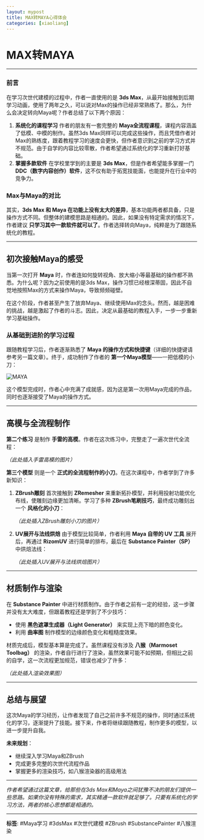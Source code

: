 ```yaml
---
layout: mypost
title: MAX转MAYA心得体会
categories: [xiaoliang]
---
```


# MAX转MAYA

------

### 前言

在学习次世代建模的过程中，作者一直使用的是 **3ds Max**，从最开始接触到后期学习动画，使用了两年之久，可以说对Max的操作已经非常熟练了。那么，为什么会决定转向Maya呢？作者总结了以下两个原因：

1. **系统化的课程学习**
   作者的朋友有一套完整的 **Maya全流程课程**，课程内容涵盖了低模、中模的制作。虽然3ds Max同样可以完成这些操作，而且凭借作者对Max的熟练度，跟着教程学习的速度会更快，但作者意识到之前的学习方式并不规范。由于自学的内容比较零散，作者希望通过系统化的学习重新打好基础。
2. **掌握多款软件**
   在学校里学到的主要是 **3ds Max**，但是作者希望能多掌握一门 **DDC（数字内容创作）软件**，这不仅有助于拓宽技能面，也能提升在行业中的竞争力。

### Max与Maya的对比

其实，**3ds Max 和 Maya 在功能上没有太大的差异**，基本功能两者都具备，只是操作方式不同。但整体的建模思路是相通的。因此，如果没有特定需求的情况下，作者建议 **只学习其中一款软件就可以了**。作者选择转向Maya，纯粹是为了跟随系统化的教程。

------

## 初次接触Maya的感受

当第一次打开 **Maya** 时，作者连如何旋转视角、放大缩小等最基础的操作都不熟悉。为什么呢？因为之前使用的是3ds Max，操作习惯已经根深蒂固，因此不自觉地按照Max的方式来操作Maya，导致频频碰壁。

在这个阶段，作者甚至产生了放弃Maya、继续使用Max的念头。然而，越是困难的挑战，越是激起了作者的斗志。因此，决定从最基础的教程入手，一步一步重新学习基础操作。

### 从基础到进阶的学习过程

跟随教程学习后，作者逐渐熟悉了 **Maya 的操作方式和快捷键**（详细的快捷键请参考另一篇文章）。终于，成功制作了作者的 **第一个Maya模型**——一把低模的小刀：

![MAYA](https://liangx.work/assets/MAYA/xiaodaolow.png)

这个模型完成时，作者心中充满了成就感，因为这是第一次用Maya完成的作品，同时也逐渐接受了Maya的操作方式。

------

## 高模与全流程制作

**第二个练习** 是制作 **手雷的高模**。作者在这次练习中，完整走了一遍次世代全流程：

*（此处插入手雷高模的图片）*

**第三个模型** 则是一个 **正式的全流程制作的小刀**。在这次课程中，作者学到了许多新知识：

1. **ZBrush雕刻**
   首次接触到 **ZRemesher** 来重新拓扑模型，并利用投射功能优化布线，使雕刻边缘更加清晰。学习了多种 **ZBrush笔刷技巧**，最终成功雕刻出一个 **风格化的小刀**：

   *（此处插入ZBrush雕刻小刀的图片）*

2. **UV展开与法线烘焙**
   由于模型比较简单，作者利用 **Maya 自带的 UV 工具** 展开后，再通过 **RizomUV** 进行简单的排布，最后在 **Substance Painter（SP）** 中烘焙法线：

   *（此处插入UV展开与法线烘焙图片）*

------

## 材质制作与渲染

在 **Substance Painter** 中进行材质制作。由于作者之前有一定的经验，这一步骤并没有太大难度，但跟着教程还是学到了不少技巧：

- 使用 **黑色遮罩生成器（Light Generator）** 来实现上亮下暗的颜色变化。
- 利用 **曲率图** 制作模型的边缘颜色变化和粗糙度效果。

材质完成后，模型基本算是完成了。虽然课程没有涉及 **八猴（Marmoset Toolbag）** 的渲染，作者自行进行了渲染，虽然效果可能不如预期，但相比之前的自学，这一次流程更加规范，错误也减少了许多：

*（此处插入渲染效果图）*

------

## 总结与展望

这次Maya的学习经历，让作者发现了自己之前许多不规范的操作，同时通过系统化的学习，逐渐提升了技能。接下来，作者将继续跟随教程，制作更多的模型，以进一步提升自我。

**未来规划**：

- 继续深入学习Maya和ZBrush
- 完成更多完整的次世代流程作品
- 掌握更多的渲染技巧，如八猴渲染器的高级用法

------

*作者希望通过这篇文章，给那些在3ds Max和Maya之间犹豫不决的朋友们提供一些思路。如果你没有特殊的需求，其实精通一款软件就足够了。只要有系统化的学习方法，两者的核心思想都是相通的。*

------

**标签**: #Maya学习 #3dsMax #次世代建模 #ZBrush #SubstancePainter #八猴渲染

